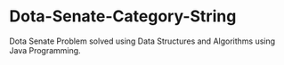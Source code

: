 # Dota-Senate-Category-String
Dota Senate Problem solved using Data Structures and Algorithms using Java Programming.
